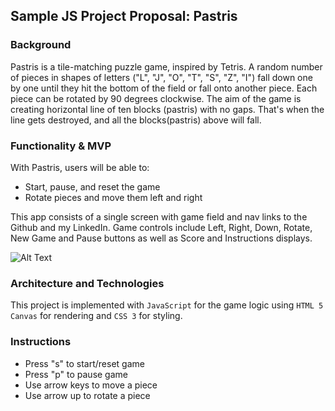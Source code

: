 ## Sample JS Project Proposal: Pastris

### Background

Pastris is a tile-matching puzzle game, inspired by Tetris. A random number of pieces in shapes of letters ("L", "J", "O", "T", "S", "Z", "I") fall down one by one until they hit the bottom of the field or fall onto another piece. Each piece can be rotated by 90 degrees clockwise. The aim of the game is creating horizontal line of ten blocks (pastris) with no gaps. That's when the line gets destroyed, and all the blocks(pastris) above will fall.


### Functionality & MVP  

With Pastris, users will be able to:

- Start, pause, and reset the game
- Rotate pieces and move them left and right

This app consists of a single screen with game field and nav links to the Github and my LinkedIn. Game controls include Left, Right, Down, Rotate, New Game and Pause buttons as well as Score and Instructions displays.


![Alt Text](/images/pastris_demo.gif)

### Architecture and Technologies

This project is implemented with `JavaScript` for the game logic using `HTML 5 Canvas` for rendering and `CSS 3` for styling.

### Instructions

- Press "s" to start/reset game
- Press "p" to pause game
- Use arrow keys to move a piece
- Use arrow up to rotate a piece
